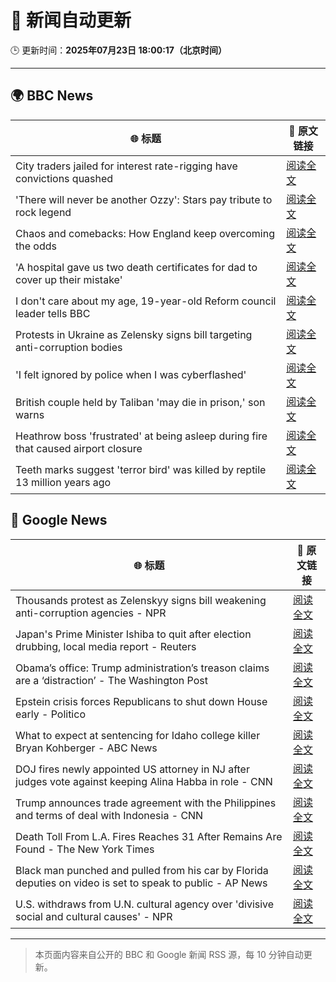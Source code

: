 # 🧠 新闻自动更新

🕒 更新时间：**2025年07月23日 18:00:17（北京时间）**

---

## 🌍 BBC News

| 🌐 标题 | 🔗 原文链接 |
|--------|-------------|
| City traders jailed for interest rate-rigging have convictions quashed | [阅读全文](https://www.bbc.com/news/articles/cr5vgqr8p14o) |
| 'There will never be another Ozzy': Stars pay tribute to rock legend | [阅读全文](https://www.bbc.com/news/articles/c17w4wn71z9o) |
| Chaos and comebacks: How England keep overcoming the odds | [阅读全文](https://www.bbc.com/sport/football/articles/c1lj0nm0myyo) |
| 'A hospital gave us two death certificates for dad to cover up their mistake' | [阅读全文](https://www.bbc.com/news/articles/c78np7l9djlo) |
| I don't care about my age, 19-year-old Reform council leader tells BBC | [阅读全文](https://www.bbc.com/news/articles/cj61l526xlxo) |
| Protests in Ukraine as Zelensky signs bill targeting anti-corruption bodies | [阅读全文](https://www.bbc.com/news/articles/c9w19pl84r8o) |
| 'I felt ignored by police when I was cyberflashed' | [阅读全文](https://www.bbc.com/news/articles/cn41p1rzxllo) |
| British couple held by Taliban 'may die in prison,' son warns | [阅读全文](https://www.bbc.com/news/articles/c0563e6yyyqo) |
| Heathrow boss 'frustrated' at being asleep during fire that caused airport closure | [阅读全文](https://www.bbc.com/news/articles/c07d4v9j7gvo) |
| Teeth marks suggest 'terror bird' was killed by reptile 13 million years ago | [阅读全文](https://www.bbc.com/news/articles/cvg8d2j195yo) |

## 📰 Google News

| 🌐 标题 | 🔗 原文链接 |
|--------|-------------|
| Thousands protest as Zelenskyy signs bill weakening anti-corruption agencies - NPR | [阅读全文](https://news.google.com/rss/articles/CBMirAFBVV95cUxOMnJJandBTGdfUWxJVTktQlJXMmVVYWZvN2RENUNjQXVMR1lKeGhuN2xlLVBhNG5wOUZwTjNIdUxKN2VHUzcxZndfZ2ZLYkRGYTZIUVZOUEluQWJVSzdRX09YTy1DTy00Y2ctTUdZNExoMm1mRHdtT3FwajdOMjVhV29uSFFZYllVd3RhX2V2QkJlYmZRNFAtNHVXUF90QkxPZURTUnVkeHY3cVRs?oc=5) |
| Japan's Prime Minister Ishiba to quit after election drubbing, local media report - Reuters | [阅读全文](https://news.google.com/rss/articles/CBMiugFBVV95cUxOYWNPcUlxV3UtcVJmS3Fyay1wS2l2YzMwUVdZNm1GUVlzMXEyb1Q2Umo1Y3dpQUE0ay02MjJvRWY2ODROVm8yQl9Jc1oxbnBld0JDLVg3NTFrZUJHZTJfN25jUUMyM1pwZjh0RzVlQWNydUVWMVEtYW1obWJQb2d3dmhCaG1Rc2NOZUxBRXJQYWs5M1VMS1FzLWVidzRCbHg3dUVSdVdzLV96YVQwLXh1R1FzNDNOSVhHVXc?oc=5) |
| Obama’s office: Trump administration’s treason claims are a ‘distraction’ - The Washington Post | [阅读全文](https://news.google.com/rss/articles/CBMikAFBVV95cUxOY252WGxCMlVSZzhibjBoWWJKUzl0ZWlRYjhTcFNHWHZMZ1loVExDTnF0STRCN0JINmRCQ2FKUGFRRWNUcUxTNURnSDlkUlFITG8xZktKTTVOVWo5UnNiWlF6SHV1Zk5SOGMtbnpLcVVSUHdHZk9FSnRDOVFXSkdDalIxNUNKS3k5TnFyM2VmYkc?oc=5) |
| Epstein crisis forces Republicans to shut down House early - Politico | [阅读全文](https://news.google.com/rss/articles/CBMiowFBVV95cUxQbGdIVk9zRkp0anRPaDJxR0hqU01lLTNDdUh1MkNRbVNobDRPMEhfTXNzcVAxZjhMVUdWbU1GT3NyYU5VbW4zRXVoRE1vZ1lYVG83TTBrUUhjRzFOTl9PNWg5djk4dFota0xLRnlZdVdNYldicnVpRENjN0ZqOGdhNTQ3eHAxRVdHNjRMYmdIS0RWc1RxY0dzZDhvT18wMFZmc2x3?oc=5) |
| What to expect at sentencing for Idaho college killer Bryan Kohberger - ABC News | [阅读全文](https://news.google.com/rss/articles/CBMioAFBVV95cUxOY0JBSE96V01DZ0cyeU1fQ0theWEweUJwM1pUTERMbVFCYXlENXRlRXZvRUVzQjBUajJQQzF4WGZUTkNmRVhvNkZWejMyejR1cVdsODQzR0NXbVllT1BtNGVpcjNZb0wwcVVlX2ZkRk9INzBKcGJ5c3J3QnJmbHJNSEZaYjZnejQ5d0dzZXpoMkVnN3RJWFNMS2ZqWHJQMmlU0gGmAUFVX3lxTE4xeWl5MFdlNTgteWNNMHMyUFRzWG1GWnhOdDZqYmZRRWdpRldJMUxTZHBxRWYxMVp3STBLNXE1cGE3M2lUaXRCQTBhcVdwQVpJSVVSQWNqQ3QtQ0Z2aV85QVlmczJ2N0dDVmpmZDBaUU55NDR4MDhCM05yX2NHWUdzSGhhUkJiT2Z2a0p2ejVYVEVKQlR3RXM5ZU9vbHlpQWJKUVRLdHc?oc=5) |
| DOJ fires newly appointed US attorney in NJ after judges vote against keeping Alina Habba in role - CNN | [阅读全文](https://news.google.com/rss/articles/CBMiekFVX3lxTFBIUUxPMldmZXY0WTZ3czVqRU42RzNrRmdLV2lOM19iSXBuQ1FLTExIMERBVl9GdnN4ZkV3QUlVRjM0NWNhblBHZnZvLXR0QnFEeWdqYXVGOVRnYUlCTWdmSVF2QV9sMTBlYUc2bThRSHRuZWhXb2FCdlF30gF_QVVfeXFMTzNYeG9OcHYyekVnOVE3OVdRYlVLSldrZ19NWS1sU2hvQ0pxajlLSUZraEVLZHdscm16ejJSekhmVFd6amJCTkZ2TElWcDFTbVZOQjVaVVhHZDVKT2ZMSEtTQnB6TUJWSVE2THBjWDRQcXJidmljam5Hemg1NDZjWQ?oc=5) |
| Trump announces trade agreement with the Philippines and terms of deal with Indonesia - CNN | [阅读全文](https://news.google.com/rss/articles/CBMid0FVX3lxTE5EelA2MXY4UFBvRU5tOE1JaXNkNGs1WDNXZk5ES29FX2gxYkFPSU1SSEZkU05icHRPV3BVT2VIbmN4alNTa0dtNjZmRTJWaWtZOTgwdldnT1hvVFl5akF3SG4xWmF0T1IxaWtPbGM0aGRrQTNZcXp30gF8QVVfeXFMUEZ1ZUZDM1BIeUg3TzdzN1BUX3ZzTlB4eFhiNnRMMzlINUlvZF93ZnJxNFZqRzFhRmVRemN2YjQ4bG1OUFhReVdxTnBqMU9ZNXBZaFpQMktkQ2VUX2xmcjd1OTBtSS1ncUwtTnJRR2JreC04TGQ4dnNWc3M0aQ?oc=5) |
| Death Toll From L.A. Fires Reaches 31 After Remains Are Found - The New York Times | [阅读全文](https://news.google.com/rss/articles/CBMidkFVX3lxTE1xSHFSLWdsN0stNmI2dG1YNndSeEhHclRjUUhBcmlTeml4MFFHd2ZHRlJZSHFGbHdZU2JKdnF6N0UtTHhvWXMtams1QUdFVngtbW1JOEJzR0xZbzk5b2hESzZhQnlCbExtN0Q2NTQtM3pVRmVmM0E?oc=5) |
| Black man punched and pulled from his car by Florida deputies on video is set to speak to public - AP News | [阅读全文](https://news.google.com/rss/articles/CBMiigFBVV95cUxNb3dHVWM4Mk5MR0lxLUNJTW9WSkRyY3kyZS1zbE5XNUtHdkdkb2tQSVhHT3B3QnpPODhRbVVKNS1fOWNKWWNfMXduQlVKRWRManRfZElqcVh4dE5vdU93OWpSVlQwZW9fajdFNmpXbWQ5ZU5iaGhuM3d3RFBJZ21hNnlaSk4wMXAtTUE?oc=5) |
| U.S. withdraws from U.N. cultural agency over 'divisive social and cultural causes' - NPR | [阅读全文](https://news.google.com/rss/articles/CBMikgFBVV95cUxOV1lzUXpGVGtiY19NaWU4UFI2LVJWM1hiRVI0V2N0WkxJZkI4Z1NSXzBaUEZNOXlnc3lpNE5ub1pyakw2N1FVb1FTQVZhTUFLcVZ0aEh5Rllkc3dCVjRQRHJYR0ZhOGxUUmU2QVEzZG4zTEJ6Ym5jSXJEUWdnNjJjdnNlRnFidWp1d1p3RDNIaWJRQQ?oc=5) |

---
> 本页面内容来自公开的 BBC 和 Google 新闻 RSS 源，每 10 分钟自动更新。